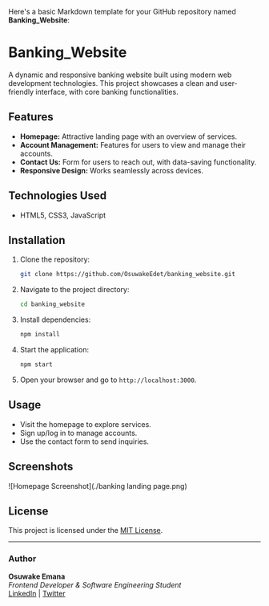 Here's a basic Markdown template for your GitHub repository named **Banking_Website**:


# Banking_Website

A dynamic and responsive banking website built using modern web development technologies. This project showcases a clean and user-friendly interface, with core banking functionalities.

## Features

- **Homepage:** Attractive landing page with an overview of services.
- **Account Management:** Features for users to view and manage their accounts.
- **Contact Us:** Form for users to reach out, with data-saving functionality.
- **Responsive Design:** Works seamlessly across devices.

## Technologies Used

- HTML5, CSS3, JavaScript

## Installation

1. Clone the repository:
   ```bash
   git clone https://github.com/OsuwakeEdet/banking_website.git
   ```
2. Navigate to the project directory:
   ```bash
   cd banking_website
   ```
3. Install dependencies:
   ```bash
   npm install
   ```
4. Start the application:
   ```bash
   npm start
   ```
5. Open your browser and go to `http://localhost:3000`.

## Usage

- Visit the homepage to explore services.
- Sign up/log in to manage accounts.
- Use the contact form to send inquiries.

## Screenshots

![Homepage Screenshot](./banking landing page.png)


## License

This project is licensed under the [MIT License](LICENSE).

---

### Author

**Osuwake Emana**  
*Frontend Developer & Software Engineering Student*  
[LinkedIn](https://www.linkedin.com/in/your-link) | [Twitter](https://twitter.com/your-handle)  
